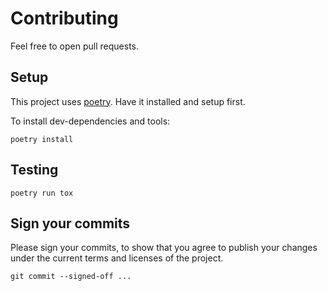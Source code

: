 # Contributing

Feel free to open pull requests.

## Setup

This project uses [poetry]. Have it installed and setup first.

To install dev-dependencies and tools:

```shell
poetry install
```

## Testing

```shell
poetry run tox
```

## Sign your commits

Please sign your commits,
to show that you agree to publish your changes under the current terms and licenses of the project.

```shell
git commit --signed-off ...
```

[poetry]: https://python-poetry.org